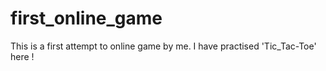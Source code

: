 # first_online_game
This is a first attempt to online game by me. I have practised 'Tic_Tac-Toe' here !
